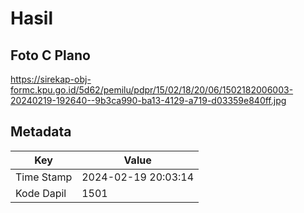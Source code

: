 # Hasil

## Foto C Plano

https://sirekap-obj-formc.kpu.go.id/5d62/pemilu/pdpr/15/02/18/20/06/1502182006003-20240219-192640--9b3ca990-ba13-4129-a719-d03359e840ff.jpg


## Metadata

| Key        | Value               |
| ---------- | ------------------- |
| Time Stamp | 2024-02-19 20:03:14 |
| Kode Dapil | 1501                |



